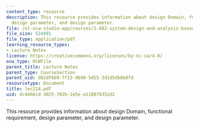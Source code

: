 ```yaml
---
content_type: resource
description: This resource provides information about design Domain, functional requirement,
  design parameter, and design parameter.
file: /ol-ocw-studio-app/courses/2-882-system-design-and-analysis-based-on-ad-and-complexity-theories-spring-2005/4c4466cd3025702b1e5ee110079352d2_lec214.pdf
file_size: 524491
file_type: application/pdf
learning_resource_types:
- Lecture Notes
license: https://creativecommons.org/licenses/by-nc-sa/4.0/
ocw_type: OCWFile
parent_title: Lecture Notes
parent_type: CourseSection
parent_uid: d82df6b9-7f23-9698-5d55-3d1d5db8b8fd
resourcetype: Document
title: lec214.pdf
uid: 4c4466cd-3025-702b-1e5e-e110079352d2
---
```

This resource provides information about design Domain, functional requirement, design parameter, and design parameter.